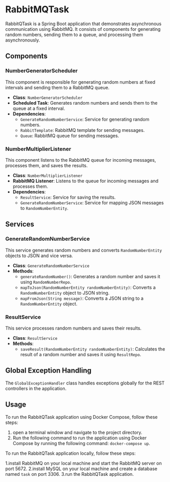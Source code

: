 # RabbitMQTask

RabbitQTask is a Spring Boot application that demonstrates asynchronous communication using RabbitMQ. It consists of components for generating random numbers, sending them to a queue, and processing them asynchronously.

## Components

### NumberGeneratorScheduler

This component is responsible for generating random numbers at fixed intervals and sending them to a RabbitMQ queue.

- **Class**: `NumberGeneratorScheduler`
- **Scheduled Task**: Generates random numbers and sends them to the queue at a fixed interval.
- **Dependencies**:
    - `GenerateRandomNumberService`: Service for generating random numbers.
    - `RabbitTemplate`: RabbitMQ template for sending messages.
    - `Queue`: RabbitMQ queue for sending messages.

### NumberMultiplierListener

This component listens to the RabbitMQ queue for incoming messages, processes them, and saves the results.

- **Class**: `NumberMultiplierListener`
- **RabbitMQ Listener**: Listens to the queue for incoming messages and processes them.
- **Dependencies**:
    - `ResultService`: Service for saving the results.
    - `GenerateRandomNumberService`: Service for mapping JSON messages to `RandomNumberEntity`.

## Services

### GenerateRandomNumberService

This service generates random numbers and converts `RandomNumberEntity` objects to JSON and vice versa.

- **Class**: `GenerateRandomNumberService`
- **Methods**:
    - `generateRandomNumber()`: Generates a random number and saves it using `RandomNumberRepo`.
    - `mapToJson(RandomNumberEntity randomNumberEntity)`: Converts a `RandomNumberEntity` object to JSON string.
    - `mapFromJson(String message)`: Converts a JSON string to a `RandomNumberEntity` object.

### ResultService

This service processes random numbers and saves their results.

- **Class**: `ResultService`
- **Methods**:
    - `saveResult(RandomNumberEntity randomNumberEntity)`: Calculates the result of a random number and saves it using `ResultRepo`.

## Global Exception Handling

The `GlobalExceptionHandler` class handles exceptions globally for the REST controllers in the application.

## Usage

To run the RabbitQTask application using Docker Compose, follow these steps:

1. open a terminal window and navigate to the project directory.
2. Run the following command to run the application using Docker Compose by running the following command: ```docker-compose up```.

To run the RabbitQTask application locally, follow these steps:

1.install RabbitMQ on your local machine and start the RabbitMQ server on port 5672.
2.install MySQL on your local machine and create a database named `task` on port 3306.
3.run the RabbitQTask application.
